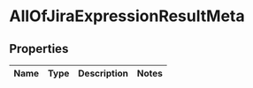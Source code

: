 # AllOfJiraExpressionResultMeta

## Properties
Name | Type | Description | Notes
------------ | ------------- | ------------- | -------------
